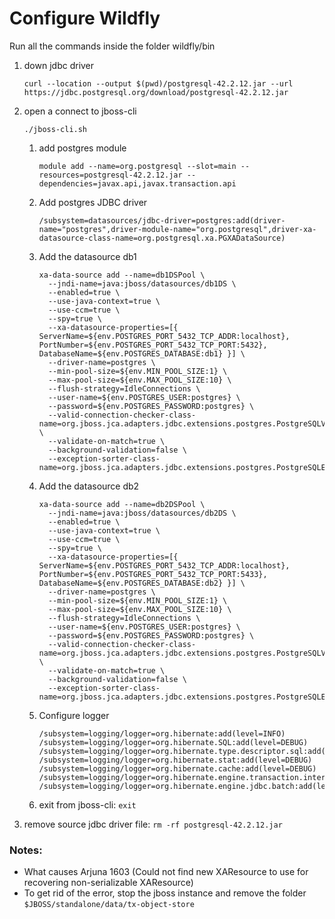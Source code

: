 # Configure Wildfly 

Run all the commands inside the folder wildfly/bin

1. down jdbc driver
    ```shell script
    curl --location --output $(pwd)/postgresql-42.2.12.jar --url https://jdbc.postgresql.org/download/postgresql-42.2.12.jar
    ```

2. open a connect to jboss-cli 
    ```shell script
    ./jboss-cli.sh
    ```
    1. add postgres module
        ```shell script
        module add --name=org.postgresql --slot=main --resources=postgresql-42.2.12.jar --dependencies=javax.api,javax.transaction.api
        ```
    2. Add postgres JDBC driver
        ```shell script
        /subsystem=datasources/jdbc-driver=postgres:add(driver-name="postgres",driver-module-name="org.postgresql",driver-xa-datasource-class-name=org.postgresql.xa.PGXADataSource)
        ```
    3. Add the datasource db1
        ```shell script
        xa-data-source add --name=db1DSPool \
          --jndi-name=java:jboss/datasources/db1DS \
          --enabled=true \
          --use-java-context=true \
          --use-ccm=true \
          --spy=true \
          --xa-datasource-properties=[{ ServerName=${env.POSTGRES_PORT_5432_TCP_ADDR:localhost}, PortNumber=${env.POSTGRES_PORT_5432_TCP_PORT:5432}, DatabaseName=${env.POSTGRES_DATABASE:db1} }] \
          --driver-name=postgres \
          --min-pool-size=${env.MIN_POOL_SIZE:1} \
          --max-pool-size=${env.MAX_POOL_SIZE:10} \
          --flush-strategy=IdleConnections \
          --user-name=${env.POSTGRES_USER:postgres} \
          --password=${env.POSTGRES_PASSWORD:postgres} \
          --valid-connection-checker-class-name=org.jboss.jca.adapters.jdbc.extensions.postgres.PostgreSQLValidConnectionChecker \
          --validate-on-match=true \
          --background-validation=false \
          --exception-sorter-class-name=org.jboss.jca.adapters.jdbc.extensions.postgres.PostgreSQLExceptionSorter
        ```

    4. Add the datasource db2
        ```shell script
        xa-data-source add --name=db2DSPool \
          --jndi-name=java:jboss/datasources/db2DS \
          --enabled=true \
          --use-java-context=true \
          --use-ccm=true \
          --spy=true \
          --xa-datasource-properties=[{ ServerName=${env.POSTGRES_PORT_5432_TCP_ADDR:localhost}, PortNumber=${env.POSTGRES_PORT_5432_TCP_PORT:5433}, DatabaseName=${env.POSTGRES_DATABASE:db2} }] \
          --driver-name=postgres \
          --min-pool-size=${env.MIN_POOL_SIZE:1} \
          --max-pool-size=${env.MAX_POOL_SIZE:10} \
          --flush-strategy=IdleConnections \
          --user-name=${env.POSTGRES_USER:postgres} \
          --password=${env.POSTGRES_PASSWORD:postgres} \
          --valid-connection-checker-class-name=org.jboss.jca.adapters.jdbc.extensions.postgres.PostgreSQLValidConnectionChecker \
          --validate-on-match=true \
          --background-validation=false \
          --exception-sorter-class-name=org.jboss.jca.adapters.jdbc.extensions.postgres.PostgreSQLExceptionSorter
        ```

    5. Configure logger
        ```shell script
        /subsystem=logging/logger=org.hibernate:add(level=INFO)
        /subsystem=logging/logger=org.hibernate.SQL:add(level=DEBUG)
        /subsystem=logging/logger=org.hibernate.type.descriptor.sql:add(level=TRACE)
        /subsystem=logging/logger=org.hibernate.stat:add(level=DEBUG)
        /subsystem=logging/logger=org.hibernate.cache:add(level=DEBUG)
        /subsystem=logging/logger=org.hibernate.engine.transaction.internal.TransactionImpl:add(level=DEBUG)
        /subsystem=logging/logger=org.hibernate.engine.jdbc.batch:add(level=DEBUG)
        ```
    6. exit from jboss-cli: `exit`

3. remove source jdbc driver file: `rm -rf postgresql-42.2.12.jar`


### Notes:
- What causes Arjuna 1603 (Could not find new XAResource to use for recovering non-serializable XAResource)
- To get rid of the error, stop the jboss instance and remove the folder `$JBOSS/standalone/data/tx-object-store`